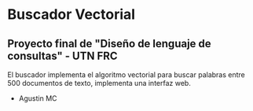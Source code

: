 # Buscador Vectorial 

Proyecto final de "Diseño de lenguaje de consultas" - UTN FRC
-------------------------------------------------------------

El buscador implementa el algoritmo vectorial para buscar palabras entre 500 documentos de texto, implementa una interfaz web.

- Agustin MC
